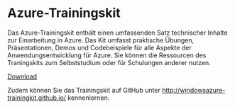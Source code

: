 
<div>
<h1>Azure-Trainingskit</h1>
<p>Das Azure-Trainingskit enthält einen umfassenden Satz technischer Inhalte zur Einarbeitung in Azure. Das Kit umfasst praktische Übungen, Präsentationen, Demos und Codebeispiele für alle Aspekte der Anwendungsentwicklung für Azure. Sie können die Ressourcen des Traningskits zum Selbststudium oder für Schulungen anderer nutzen.</p>
<p><a href="http://go.microsoft.com/fwlink/p/?LinkId=331133" class="solution-cta-link light-font arrowbtn green">Download</a></p>
<p>Zudem können Sie das Trainingskit auf GitHub unter <a href="http://windowsazure-trainingkit.github.io/">http://windowsazure-trainingkit.github.io/</a> kennenlernen.</p>
</div>

 